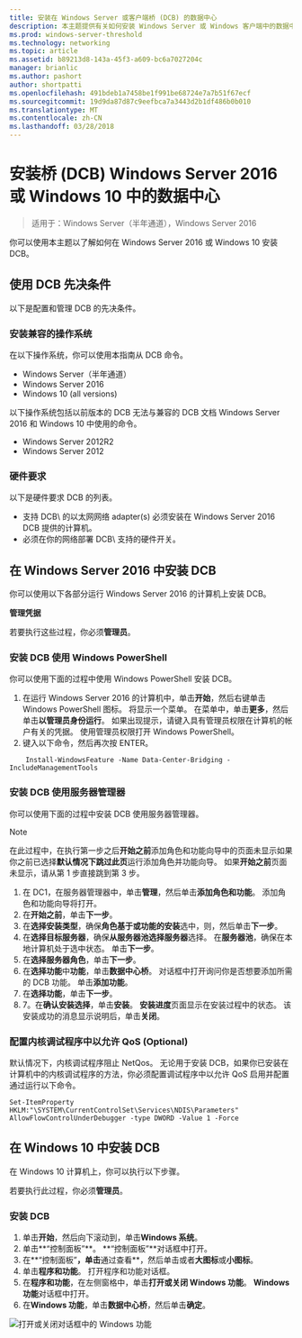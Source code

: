 ```yaml
---
title: 安装在 Windows Server 或客户端桥 (DCB) 的数据中心
description: 本主题提供有关如何安装 Windows Server 或 Windows 客户端中的数据中心桥的说明进行操作。
ms.prod: windows-server-threshold
ms.technology: networking
ms.topic: article
ms.assetid: b89213d8-143a-45f3-a609-bc6a7027204c
manager: brianlic
ms.author: pashort
author: shortpatti
ms.openlocfilehash: 491bdeb1a7458be1f991be68724e7a7b51f67ecf
ms.sourcegitcommit: 19d9da87d87c9eefbca7a3443d2b1df486b0b010
ms.translationtype: MT
ms.contentlocale: zh-CN
ms.lasthandoff: 03/28/2018
---
```

# <a name="install-data-center-bridging-dcb-in-windows-server-2016-or-windows-10"></a>安装桥 \(DCB\) Windows Server 2016 或 Windows 10 中的数据中心

>适用于：Windows Server（半年通道），Windows Server 2016

你可以使用本主题以了解如何在 Windows Server 2016 或 Windows 10 安装 DCB。

## <a name="prerequisites-for-using-dcb"></a>使用 DCB 先决条件

以下是配置和管理 DCB 的先决条件。

### <a name="install-a-compatible-operating-system"></a>安装兼容的操作系统

在以下操作系统，你可以使用本指南从 DCB 命令。

- Windows Server（半年通道）
- Windows Server 2016
- Windows 10 \(all versions\)

以下操作系统包括以前版本的 DCB 无法与兼容的 DCB 文档 Windows Server 2016 和 Windows 10 中使用的命令。

- Windows Server 2012R2
- Windows Server 2012

###  <a name="hardware-requirements"></a>硬件要求

以下是硬件要求 DCB 的列表。

- 支持 DCB\ 的以太网网络 adapter\(s\) 必须安装在 Windows Server 2016 DCB 提供的计算机。
- 必须在你的网络部署 DCB\ 支持的硬件开关。


## <a name="install-dcb-in-windows-server-2016"></a>在 Windows Server 2016 中安装 DCB

你可以使用以下各部分运行 Windows Server 2016 的计算机上安装 DCB。

**管理凭据**

若要执行这些过程，你必须**管理员**。

### <a name="install-dcb-using-windows-powershell"></a>安装 DCB 使用 Windows PowerShell

你可以使用下面的过程中使用 Windows PowerShell 安装 DCB。

1. 在运行 Windows Server 2016 的计算机中，单击**开始**，然后右键单击 Windows PowerShell 图标。 将显示一个菜单。 在菜单中，单击**更多**，然后单击**以管理员身份运行**。 如果出现提示，请键入具有管理员权限在计算机的帐户有关的凭据。 使用管理员权限打开 Windows PowerShell。
2. 键入以下命令，然后再次按 ENTER。

````
    Install-WindowsFeature -Name Data-Center-Bridging -IncludeManagementTools
````

### <a name="install-dcb-using-server-manager"></a>安装 DCB 使用服务器管理器

你可以使用下面的过程中安装 DCB 使用服务器管理器。

>[!NOTE]
>在此过程中，在执行第一步之后**开始之前**添加角色和功能向导中的页面未显示如果你之前已选择**默认情况下跳过此页**运行添加角色并功能向导。 如果**开始之前**页面未显示，请从第 1 步直接跳到第 3 步。

1. 在 DC1，在服务器管理器中，单击**管理**，然后单击**添加角色和功能**。 添加角色和功能向导将打开。
2. 在**开始之前**，单击**下一步**。
3. 在**选择安装类型**，确保**角色基于或功能的安装**选中，则，然后单击**下一步**。
4. 在**选择目标服务器**，确保**从服务器池选择服务器**选择。 在**服务器池**，确保在本地计算机处于选中状态。 单击**下一步**。
5. 在**选择服务器角色**，单击**下一步**。
6. 在**选择功能**中**功能**，单击**数据中心桥**。 对话框中打开询问你是否想要添加所需的 DCB 功能。 单击**添加功能**。
7. 在**选择功能**，单击**下一步**。 
8. 7。在**确认安装选择**，单击**安装**。 **安装进度**页面显示在安装过程中的状态。 该安装成功的消息显示说明后，单击**关闭**。

### <a name="configure-the-kernel-debugger-to-allow-qos-optional"></a>配置内核调试程序中以允许 QoS \(Optional\)

 默认情况下，内核调试程序阻止 NetQos。 无论用于安装 DCB，如果你已安装在计算机中的内核调试程序的方法，你必须配置调试程序中以允许 QoS 启用并配置通过运行以下命令。

````
Set-ItemProperty HKLM:"\SYSTEM\CurrentControlSet\Services\NDIS\Parameters" AllowFlowControlUnderDebugger -type DWORD -Value 1 -Force
````

## <a name="install-dcb-in-windows-10"></a>在 Windows 10 中安装 DCB

在 Windows 10 计算机上，你可以执行以下步骤。

若要执行此过程，你必须**管理员**。

### <a name="install-dcb"></a>安装 DCB

1. 单击**开始**，然后向下滚动到，单击**Windows 系统**。
2. 单击**“控制面板”**。 **“控制面板”**对话框中打开。
3. 在**“控制面板”**，单击**通过查看**，然后单击或者**大图标**或**小图标**。
4. 单击**程序和功能**。 打开程序和功能对话框。
5. 在**程序和功能**，在左侧窗格中，单击**打开或关闭 Windows 功能**。 **Windows 功能**对话框中打开。
6. 在**Windows 功能**，单击**数据中心桥**，然后单击**确定**。

![打开或关闭对话框中的 Windows 功能](../../media/Dcb-Scripting/Dcb-Scripting.jpg)


